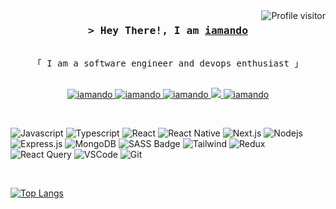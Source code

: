 <a href="https://komarev.com/ghpvc/?username=iamando">
  <img align="right" src="https://komarev.com/ghpvc/?username=iamando&label=Visitors&color=0e75b6&style=for-the-badge" alt="Profile visitor" />
</a>

<h3 align="center">
        <samp>&gt; Hey There!, I am
                <b><a target="_blank" href="#">iamando</a></b>
        </samp>
</h3>

<p align="center"> 
  <samp>
    <br>
    「 I am a software engineer and devops enthusiast 」
    <br>
    <br>
  </samp>
</p>

<p align="center">
 <a href="https://iamando.com" target="blank">
  <img src="https://img.shields.io/badge/Website-DC143C?style=for-the-badge&logo=medium&logoColor=white" alt="iamando" />
 </a>
 <a href="https://linkedin.com/in/iamando" target="_blank">
  <img src="https://img.shields.io/badge/LinkedIn-0077B5?style=for-the-badge&logo=linkedin&logoColor=white" alt="iamando"/>
 </a>
 <a href="https://dev.to/iamando" target="_blank">
  <img src="https://img.shields.io/badge/dev.to-0A0A0A?style=for-the-badge&logo=dev.to&logoColor=white" alt="iamando" />
 </a>
 <a href="https://twitter.com/_iamando_" target="_blank">
  <img src="https://img.shields.io/badge/Twitter-1DA1F2?style=for-the-badge&logo=twitter&logoColor=white" />
 </a>
 <a href="https://instagram.com/_iamando_" target="_blank">
  <img src="https://img.shields.io/badge/Instagram-fe4164?style=for-the-badge&logo=instagram&logoColor=white" alt="iamando" />
 </a>
</p>

<br/>

![Javascript](https://img.shields.io/badge/Javascript-F0DB4F?style=for-the-badge&labelColor=black&logo=javascript&logoColor=F0DB4F)
![Typescript](https://img.shields.io/badge/Typescript-007acc?style=for-the-badge&labelColor=black&logo=typescript&logoColor=007acc)
![React](https://img.shields.io/badge/-React-61DBFB?style=for-the-badge&labelColor=black&logo=react&logoColor=61DBFB)
![React Native](https://img.shields.io/badge/React_Native-20232A?style=for-the-badge&logo=react&logoColor=61DAFB)
![Next.js](https://img.shields.io/badge/next.js-000000?style=for-the-badge&logo=nextdotjs&logoColor=white)
![Nodejs](https://img.shields.io/badge/Nodejs-3C873A?style=for-the-badge&labelColor=black&logo=node.js&logoColor=3C873A)
![Express.js](https://img.shields.io/badge/Express.js-000000?style=for-the-badge&logo=express&logoColor=white)
![MongoDB](https://img.shields.io/badge/MongoDB-4EA94B?style=for-the-badge&logo=mongodb&logoColor=white)
![SASS Badge](https://img.shields.io/badge/Sass-CC6699?style=for-the-badge&logo=sass&logoColor=white)
![Tailwind](https://img.shields.io/badge/Tailwind_CSS-092749?style=for-the-badge&logo=tailwindcss&logoColor=06B6D4&labelColor=000000)
![Redux](https://img.shields.io/badge/Redux-593D88?style=for-the-badge&logo=redux&logoColor=white)
![React Query](https://img.shields.io/badge/-React_Query-FF4154?style=for-the-badge&logo=react%20query&logoColor=white)
![VSCode](https://img.shields.io/badge/Visual_Studio-0078d7?style=for-the-badge&logo=visual%20studio&logoColor=white)
![Git](https://img.shields.io/badge/Git-F05032?style=for-the-badge&logo=git&logoColor=white)

<br/>

[![Top Langs](https://github-readme-stats.vercel.app/api/top-langs/?username=iamando&layout=compact&show_icons=true&count_private=true&theme=react&border_color=7F3FBF&bg_color=0D1117&title_color=0000FF&icon_color=F8D866)](https://github.com/anuraghazra/github-readme-stats)

<!-- <img
            alt="iamando's Github Stats"
            src="https://denvercoder1-github-readme-stats.vercel.app/api?username=iamando&show_icons=true&count_private=true&theme=react&border_color=7F3FBF&bg_color=0D1117&title_color=F85D7F&icon_color=F8D866"
            height="px"
            width="49.5%"/>

        <img
            alt="iamando's Top Languages"
            src="https://denvercoder1-github-readme-stats.vercel.app/api/top-langs/?username=iamando&langs_count=8&layout=compact&theme=react&border_color=7F3FBF&bg_color=0D1117&title_color=F85D7F&icon_color=F8D866"
            height="220px"
            width="49.5%"/> -->
